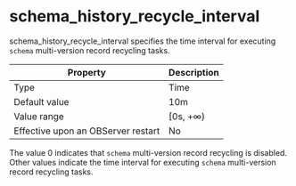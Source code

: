 schema_history_recycle_interval
====================================================

schema_history_recycle_interval specifies the time interval for executing `schema` multi-version record recycling tasks.


| **Property** | **Description** |
|------------------|-----------|
| Type | Time |
| Default value | 10m |
| Value range | \[0s, +∞) |
| Effective upon an OBServer restart | No |



The value 0 indicates that `schema` multi-version record recycling is disabled. Other values indicate the time interval for executing `schema` multi-version record recycling tasks.
